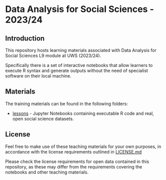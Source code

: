 # Data Analysis for Social Sciences - 2023/24

## Introduction

This repository hosts learning materials associated with Data Analysis for Social Sciences L9 module at UWS (2023/24). 

Specifically there is a set of interactive notebooks that allow learners to execute R syntax and generate outputs without the need of specialist software on their local machine.

## Materials

The training materials can be found in the following folders:
* [lessons](./lessons) - Jupyter Notebooks containing executable R code and real, open social science datasets.

## License

Feel free to make use of these teaching materials for your own purposes, in accordance with the license requirements outlined in [LICENSE.md](LICENSE.md)

Please check the license requirements for open data contained in this repository, as these may differ from the requirements covering the notebooks and other teaching materials.
